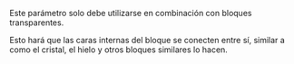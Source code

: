 Este parámetro solo debe utilizarse en combinación con bloques transparentes.

Esto hará que las caras internas del bloque se conecten entre sí, similar a como el cristal, el hielo y otros bloques similares lo hacen.